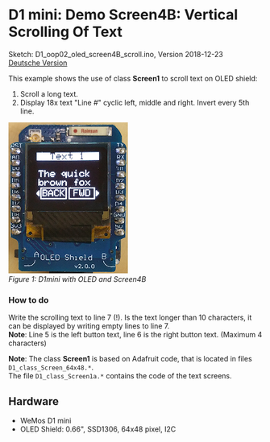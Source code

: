 # D1 mini: Demo Screen4B: Vertical Scrolling Of Text
Sketch: D1_oop02_oled_screen4B_scroll.ino, Version 2018-12-23   
[Deutsche Version](./LIESMICH.md "Deutsche Version")   

This example shows the use of class __Screen1__ to scroll text on OLED shield:   
1. Scroll a long text.   
2. Display 18x text "Line #" cyclic left, middle and right. Invert every 5th line.   

![D1 Screen4B scrolling](./images/D1_Screen4B_scroll.png "D1mini with OLED and Screen4B")   
_Figure 1: D1mini with OLED and Screen4B_ 

### How to do
Write the scrolling text to line 7 (!). Is the text longer than 10 characters, it can be displayed by writing empty lines to line 7.   
__Note__: Line 5 is the left button text, line 6 is the right button text. (Maximum 4 characters)   

__Note__: The class __Screen1__ is based on Adafruit code, that is located in files `D1_class_Screen_64x48.*`.   
The file `D1_class_Screen1a.*` contains the code of the text screens.

## Hardware
* WeMos D1 mini
* OLED Shield: 0.66", SSD1306, 64x48 pixel, I2C
